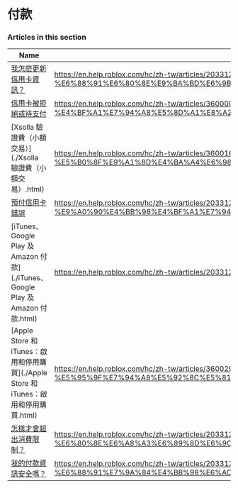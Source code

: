 # 付款  
### Articles in this section
Name|URL
-|-
[我怎麽更新信用卡資訊？](./我怎麽更新信用卡資訊？.html) |https://en.help.roblox.com/hc/zh-tw/articles/203312560-%E6%88%91%E6%80%8E%E9%BA%BD%E6%9B%B4%E6%96%B0%E4%BF%A1%E7%94%A8%E5%8D%A1%E8%B3%87%E8%A8%8A-
[信用卡被拒絕或待支付](./信用卡被拒絕或待支付.html) |https://en.help.roblox.com/hc/zh-tw/articles/360000359923-%E4%BF%A1%E7%94%A8%E5%8D%A1%E8%A2%AB%E6%8B%92%E7%B5%95%E6%88%96%E5%BE%85%E6%94%AF%E4%BB%98
[Xsolla 驗證費（小額交易）](./Xsolla 驗證費（小額交易）.html) |https://en.help.roblox.com/hc/zh-tw/articles/360016750311-Xsolla-%E9%A9%97%E8%AD%89%E8%B2%BB-%E5%B0%8F%E9%A1%8D%E4%BA%A4%E6%98%93-
[預付信用卡錯誤](./預付信用卡錯誤.html) |https://en.help.roblox.com/hc/zh-tw/articles/203312680-%E9%A0%90%E4%BB%98%E4%BF%A1%E7%94%A8%E5%8D%A1%E9%8C%AF%E8%AA%A4
[iTunes、Google Play 及 Amazon 付款](./iTunes、Google Play 及 Amazon 付款.html) |https://en.help.roblox.com/hc/zh-tw/articles/203312760-iTunes-Google-Play-%E5%8F%8A-Amazon-%E4%BB%98%E6%AC%BE
[Apple Store 和 iTunes：啟用和停用購買](./Apple Store 和 iTunes：啟用和停用購買.html) |https://en.help.roblox.com/hc/zh-tw/articles/360029554512-Apple-Store-%E5%92%8C-iTunes-%E5%95%9F%E7%94%A8%E5%92%8C%E5%81%9C%E7%94%A8%E8%B3%BC%E8%B2%B7
[怎樣才會超出消費限制？](./怎樣才會超出消費限制？.html) |https://en.help.roblox.com/hc/zh-tw/articles/203312670-%E6%80%8E%E6%A8%A3%E6%89%8D%E6%9C%83%E8%B6%85%E5%87%BA%E6%B6%88%E8%B2%BB%E9%99%90%E5%88%B6-
[我的付款資訊安全嗎？](./我的付款資訊安全嗎？.html) |https://en.help.roblox.com/hc/zh-tw/articles/203312590-%E6%88%91%E7%9A%84%E4%BB%98%E6%AC%BE%E8%B3%87%E8%A8%8A%E5%AE%89%E5%85%A8%E5%97%8E-